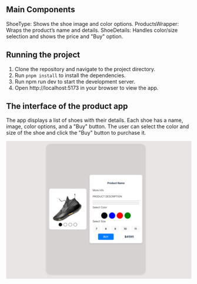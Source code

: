 
## Main Components
ShoeType: Shows the shoe image and color options.
ProductsWrapper: Wraps the product’s name and details.
ShoeDetails: Handles color/size selection and shows the price and "Buy" option.

## Running the project
1. Clone the repository and navigate to the project directory.
2. Run `pnpm install` to install the dependencies.
3. Run npm run dev to start the development server.
4. Open http://localhost:5173 in your browser to view the app.

## The interface of the product app
The app displays a list of shoes with their details. Each shoe has a name, image, color options, and a "Buy" button. The user can select the color and size of the shoe and click the "Buy" button to purchase it.

![alt text](image.png)
